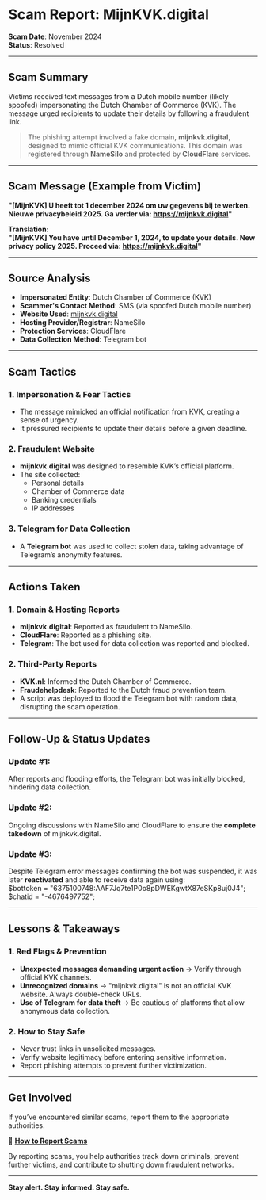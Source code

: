 # Scam Report: MijnKVK.digital  

**Scam Date**: November 2024  
**Status**: Resolved  

---

## Scam Summary  
Victims received text messages from a Dutch mobile number (likely spoofed) impersonating the Dutch Chamber of Commerce (KVK). The message urged recipients to update their details by following a fraudulent link.  

> The phishing attempt involved a fake domain, **mijnkvk.digital**, designed to mimic official KVK communications. This domain was registered through **NameSilo** and protected by **CloudFlare** services.

---

## Scam Message (Example from Victim)  
**"[MijnKVK] U heeft tot 1 december 2024 om uw gegevens bij te werken. Nieuwe privacybeleid 2025. Ga verder via: https://mijnkvk.digital"**  

**Translation:**  
**"[MijnKVK] You have until December 1, 2024, to update your details. New privacy policy 2025. Proceed via: https://mijnkvk.digital"**  

---

## Source Analysis  
- **Impersonated Entity**: Dutch Chamber of Commerce (KVK)  
- **Scammer's Contact Method**: SMS (via spoofed Dutch mobile number)  
- **Website Used**: [mijnkvk.digital](https://mijnkvk.digital)  
- **Hosting Provider/Registrar**: NameSilo  
- **Protection Services**: CloudFlare  
- **Data Collection Method**: Telegram bot  

---

## Scam Tactics  

### 1. Impersonation & Fear Tactics  
- The message mimicked an official notification from KVK, creating a sense of urgency.  
- It pressured recipients to update their details before a given deadline.  

### 2. Fraudulent Website  
- **mijnkvk.digital** was designed to resemble KVK’s official platform.  
- The site collected:  
  - Personal details  
  - Chamber of Commerce data  
  - Banking credentials  
  - IP addresses  

### 3. Telegram for Data Collection  
- A **Telegram bot** was used to collect stolen data, taking advantage of Telegram’s anonymity features.  

---

## Actions Taken  

### 1. Domain & Hosting Reports  
- **mijnkvk.digital**: Reported as fraudulent to NameSilo.  
- **CloudFlare**: Reported as a phishing site.  
- **Telegram**: The bot used for data collection was reported and blocked.  

### 2. Third-Party Reports  
- **KVK.nl**: Informed the Dutch Chamber of Commerce.  
- **Fraudehelpdesk**: Reported to the Dutch fraud prevention team.  
- A script was deployed to flood the Telegram bot with random data, disrupting the scam operation.  

---

## Follow-Up & Status Updates  

### Update #1:  
After reports and flooding efforts, the Telegram bot was initially blocked, hindering data collection.  

### Update #2:  
Ongoing discussions with NameSilo and CloudFlare to ensure the **complete takedown** of mijnkvk.digital.  

### Update #3:  
Despite Telegram error messages confirming the bot was suspended, it was later **reactivated** and able to receive data again using:  
$bottoken = "6375100748:AAF7Jq7te1P0o8pDWEKgwtX87eSKp8uj0J4"; $chatid = "-4676497752";

---

## Lessons & Takeaways  

### 1. Red Flags & Prevention  
- **Unexpected messages demanding urgent action** → Verify through official KVK channels.  
- **Unrecognized domains** → "mijnkvk.digital" is not an official KVK website. Always double-check URLs.  
- **Use of Telegram for data theft** → Be cautious of platforms that allow anonymous data collection.  

### 2. How to Stay Safe  
- Never trust links in unsolicited messages.  
- Verify website legitimacy before entering sensitive information.  
- Report phishing attempts to prevent further victimization.  

---

## Get Involved  
If you’ve encountered similar scams, report them to the appropriate authorities.  

🔹 [**How to Report Scams**](../General/GetInvolved.md)  

By reporting scams, you help authorities track down criminals, prevent further victims, and contribute to shutting down fraudulent networks.  

---

**Stay alert. Stay informed. Stay safe.**
